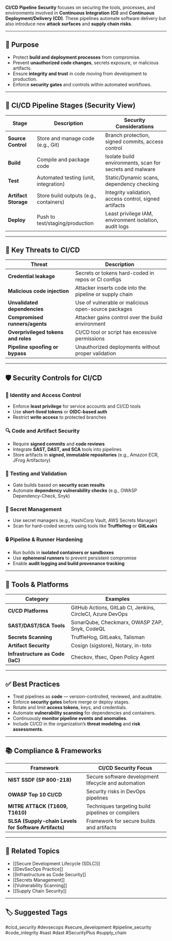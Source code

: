 **CI/CD Pipeline Security** focuses on securing the tools, processes, and environments involved in **Continuous Integration (CI)** and **Continuous Deployment/Delivery (CD)**. These pipelines automate software delivery but also introduce new **attack surfaces** and **supply chain risks**.

---

## 🎯 Purpose

- Protect **build and deployment processes** from compromise.
- Prevent **unauthorized code changes**, secrets exposure, or malicious artifacts.
- Ensure **integrity and trust** in code moving from development to production.
- Enforce **security gates** and controls within automated workflows.

---

## 🧱 CI/CD Pipeline Stages (Security View)

| Stage            | Description                              | Security Considerations                                    |
|------------------|------------------------------------------|-------------------------------------------------------------|
| **Source Control** | Store and manage code (e.g., Git)        | Branch protection, signed commits, access control           |
| **Build**         | Compile and package code                  | Isolate build environments, scan for secrets and malware    |
| **Test**          | Automated testing (unit, integration)     | Static/Dynamic scans, dependency checking                   |
| **Artifact Storage** | Store build outputs (e.g., containers) | Integrity validation, access control, signed artifacts      |
| **Deploy**        | Push to test/staging/production          | Least privilege IAM, environment isolation, audit logs      |

---

## 🔐 Key Threats to CI/CD

| Threat                            | Description                                                          |
|-----------------------------------|----------------------------------------------------------------------|
| **Credential leakage**            | Secrets or tokens hard-coded in repos or CI configs                 |
| **Malicious code injection**      | Attacker inserts code into the pipeline or supply chain             |
| **Unvalidated dependencies**      | Use of vulnerable or malicious open-source packages                 |
| **Compromised runners/agents**    | Attacker gains control over the build environment                   |
| **Overprivileged tokens and roles** | CI/CD tool or script has excessive permissions                     |
| **Pipeline spoofing or bypass**   | Unauthorized deployments without proper validation                  |

---

## 🛡️ Security Controls for CI/CD

### 🔐 Identity and Access Control
- Enforce **least privilege** for service accounts and CI/CD tools  
- Use **short-lived tokens** or **OIDC-based auth**  
- Restrict **write access** to protected branches

### 🔍 Code and Artifact Security
- Require **signed commits** and **code reviews**
- Integrate **SAST, DAST, and SCA** tools into pipelines
- Store artifacts in **signed, immutable repositories** (e.g., Amazon ECR, JFrog Artifactory)

### 🧪 Testing and Validation
- Gate builds based on **security scan results**
- Automate **dependency vulnerability checks** (e.g., OWASP Dependency-Check, Snyk)

### 🔐 Secret Management
- Use secret managers (e.g., HashiCorp Vault, AWS Secrets Manager)
- Scan for hard-coded secrets using tools like **TruffleHog** or **GitLeaks**

### 🔒 Pipeline & Runner Hardening
- Run builds in **isolated containers or sandboxes**
- Use **ephemeral runners** to prevent persistent compromise
- Enable **audit logging and build provenance tracking**

---

## 🔧 Tools & Platforms

| Category               | Examples                                                  |
|------------------------|-----------------------------------------------------------|
| **CI/CD Platforms**     | GitHub Actions, GitLab CI, Jenkins, CircleCI, Azure DevOps|
| **SAST/DAST/SCA Tools** | SonarQube, Checkmarx, OWASP ZAP, Snyk, CodeQL            |
| **Secrets Scanning**    | TruffleHog, GitLeaks, Talisman                            |
| **Artifact Security**   | Cosign (sigstore), Notary, in-toto                        |
| **Infrastructure as Code (IaC)** | Checkov, tfsec, Open Policy Agent               |

---

## ✅ Best Practices

- Treat pipelines as **code** — version-controlled, reviewed, and auditable.
- Enforce **security gates** before merge or deploy stages.
- Rotate and limit **access tokens**, keys, and credentials.
- Automate **vulnerability scanning** for dependencies and containers.
- Continuously **monitor pipeline events and anomalies**.
- Include CI/CD in the organization’s **threat modeling** and **risk assessments**.

---

## 📚 Compliance & Frameworks

| Framework            | CI/CD Security Focus                                       |
|----------------------|-------------------------------------------------------------|
| **NIST SSDF (SP 800-218)** | Secure software development lifecycle and automation         |
| **OWASP Top 10 CI/CD** | Security risks in DevOps pipelines                         |
| **MITRE ATT&CK (T1609, T1610)** | Techniques targeting build pipelines or compilers      |
| **SLSA (Supply-chain Levels for Software Artifacts)** | Framework for secure builds and artifacts |

---

## 🧩 Related Topics

- [[Secure Development Lifecycle (SDLC)]]
- [[DevSecOps Practice]]
- [[Infrastructure as Code Security]]
- [[Secrets Management]]
- [[Vulnerability Scanning]]
- [[Supply Chain Security]]

---

## 🏷 Suggested Tags

#cicd_security #devsecops #secure_development #pipeline_security #code_integrity #sast #dast #SecurityPlus #supply_chain
